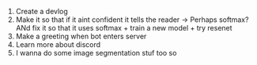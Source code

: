 1. Create a devlog
2. Make it so that if it aint confident it tells the reader -> Perhaps softmax? ANd fix it so that it uses softmax + train a new model + try resenet
3. Make a greeting when bot enters server
4. Learn more about discord
5. I wanna do some image segmentation stuf too so
